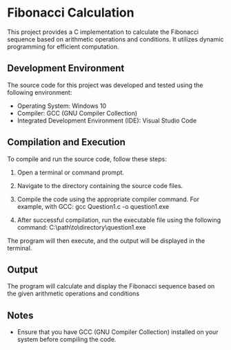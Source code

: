 
# Fibonacci Calculation

This project provides a C implementation to calculate the Fibonacci sequence based on arithmetic operations and conditions. It utilizes dynamic programming for efficient computation.

## Development Environment

The source code for this project was developed and tested using the following environment:

- Operating System: Windows 10
- Compiler: GCC (GNU Compiler Collection)
- Integrated Development Environment (IDE): Visual Studio Code

## Compilation and Execution

To compile and run the source code, follow these steps:

1. Open a terminal or command prompt.

2. Navigate to the directory containing the source code files.

3. Compile the code using the appropriate compiler command. For example, with GCC:
   gcc Question1.c -o question1.exe

4. After successful compilation, run the executable file using the following command:
    C:\path\to\directory\question1.exe


The program will then execute, and the output will be displayed in the terminal.

## Output

The program will calculate and display the Fibonacci sequence based on the given arithmetic operations and conditions


## Notes
- Ensure that you have GCC (GNU Compiler Collection) installed on your system before compiling the code.



